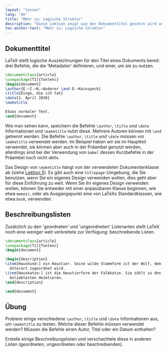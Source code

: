 ```yaml
---
layout: "lesson"
lang: "de"
title: "Mehr zu: Logische Struktur"
description: "Diese Lektion zeigt wie der Dokumenttitel gesetzt wird und wie Beschreibungslisten verwendet werden."
toc-anchor-text: "Mehr zu: Logische Struktur"
---
```


## Dokumenttitel

LaTeX stellt logische Auszeichnungen für den Titel eines Dokuments bereit: drei
Befehle, die die 'Metadaten' definieren, und einer, um sie zu nutzen.

```latex
\documentclass{article}
\usepackage[T1]{fontenc}
\begin{document}
\author{E.~I.~N.~Anderer \and D.~Keinspeck}
\title{Dinge, die ich tat}
\date{1. April 2020}
\maketitle

Etwas normaler Text.
\end{document}
```

Wie man sehen kann, speichern die Befehle `\author`, `\title` und `\date`
Informationen und `\maketitle` nutzt diese. Mehrere Autoren können mit `\and`
getrennt werden. Die Befehle `\author`, `\title` und `\date` müssen vor
`\maketitle` verwendet werden. Im Beispiel haben wir sie im Hauptteil verwendet,
sie können aber auch in der Präambel genutzt werden, allerdings sind bei der
Verwendung von `babel` dessen Kurzbefehle in der Präambel noch nicht aktiv.

Das Design von `\maketitle` hängt von der verwendeten Dokumentenklasse ab (siehe
[Lektion 5](lesson-05)). Es gibt auch eine `titlepage`-Umgebung, die Sie
benutzen, wenn Sie ein eigenes Design verwenden wollen, dies geht aber für diese
Einführung zu weit. Wenn Sie Ihr eigenes Design verwenden wollen, können Sie
entweder mit einer anpassbaren Klasse beginnen, wie etwa `memoir`, oder als
Ausgangspunkt eine von LaTeXs Standardklassen, wie etwa `book`, verwenden.

## Beschreibungslisten

Zusätzlich zu den 'geordneten' und 'ungeordneten' Listenarten stellt LaTeX noch
eine weniger weit verbreitete zur Verfügung: beschreibende Listen.

```latex
\documentclass{article}
\usepackage[T1]{fontenc}
\begin{document}

\begin{description}
\item[Haushund:] ein Haustier. Seine wilde Stammform ist der Wolf, dem er als
  Unterart zugeordnet wird.
\item[Hauskatze:] ist die Haustierform der Falbkatze. Sie zählt zu den
  beliebtesten Heimtieren.
\end{description}

\end{document}
```

## Übung

Probiere einige verschiedene `\author`, `\title` und `\date` Informationen aus,
um `\maketitle` zu testen. Welche dieser Befehle _müssen_ verwendet werden?
Müssen die Befehle einen Autor, Titel oder ein Datum enthalten?

Erstelle einige Beschreibungslisten und verschachtele diese in anderen Listen
(geordneten, ungeordneten oder beschreibenden).
